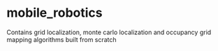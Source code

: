 # mobile_robotics
Contains grid localization, monte carlo localization and occupancy grid mapping algorithms built from scratch
